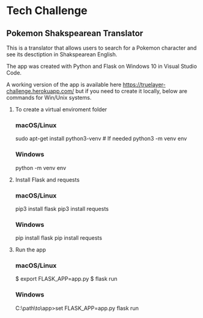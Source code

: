 # Tech Challenge 
## Pokemon Shakspearean Translator

This is a translator that allows users to search for a Pokemon character and see its desctiption in Shakspearean English.

The app was created with Python and Flask on Windows 10 in Visual Studio Code.

A working version of the app is available here https://truelayer-challenge.herokuapp.com/ but if you need to create it locally, below are commands for Win/Unix systems.


1. To create a virtual enviroment folder
    ### macOS/Linux
    sudo apt-get install python3-venv    # If needed
    python3 -m venv env

    ### Windows
    python -m venv env

2. Install Flask and requests
    ### macOS/Linux
    pip3 install flask
    pip3 install requests

    ### Windows
    pip install flask
    pip install requests

3. Run the app
    ### macOS/Linux
    $ export FLASK_APP=app.py
    $ flask run

    ### Windows
    C:\path\to\app>set FLASK_APP=app.py
    flask run